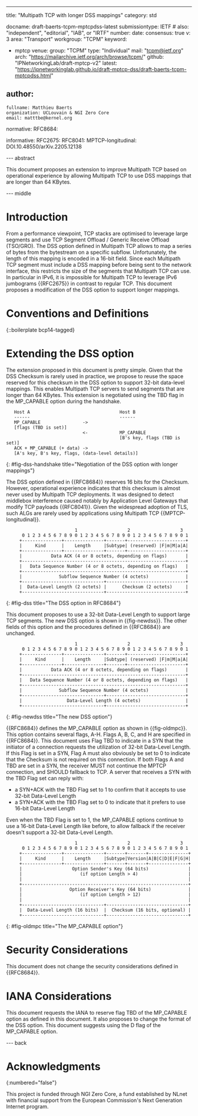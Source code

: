 ---
title: "Multipath TCP with longer DSS mappings"
category: std

docname: draft-baerts-tcpm-mptcpdss-latest
submissiontype: IETF  # also: "independent", "editorial", "IAB", or "IRTF"
number:
date:
consensus: true
v: 3
area: "Transport"
workgroup: "TCPM"
keyword:
 - mptcp
venue:
  group: "TCPM"
  type: "Individual"
  mail: "tcpm@ietf.org"
  arch: "https://mailarchive.ietf.org/arch/browse/tcpm/"
  github: "IPNetworkingLab/draft-mptcp-v2"
  latest: "https://ipnetworkinglab.github.io/draft-mptcp-dss/draft-baerts-tcpm-mptcpdss.html"

author:
 -
    fullname: Matthieu Baerts
    organization: UCLouvain & NGI Zero Core
    email: matttbe@kernel.org


normative:
  RFC8684:

informative:
 RFC2675:
 RFC8041:
 MPTCP-longitudinal: DOI.10.48550/arXiv.2205.12138


--- abstract

This document proposes an extension to improve Multipath TCP based on
operational experience by allowing Multipath TCP to use DSS mappings that are
longer than 64 KBytes.


--- middle

# Introduction

From a performance viewpoint, TCP stacks are optimised to leverage large
segments and use TCP Segment Offload / Generic Receive Offload (TSO/GRO). The
DSS option defined in Multipath TCP allows to map a series of bytes from the
bytestream on a specific subflow. Unfortunately, the length of this mapping is
encoded in a 16-bit field. Since each Multipath TCP segment must include a DSS
mapping before being sent to the network interface, this restricts the size of
the segments that Multipath TCP can use. In particular in IPv6, it is impossible
for Multipath TCP to leverage IPv6 jumbograms {{RFC2675}} in contrast to regular
TCP. This document proposes a modification of the DSS option to support longer
mappings.


# Conventions and Definitions

{::boilerplate bcp14-tagged}


# Extending the DSS option

The extension proposed in this document is pretty simple. Given that the DSS
Checksum is rarely used in practice, we propose to reuse the space reserved for
this checksum in the DSS option to support 32-bit data-level mappings. This
enables Multipath TCP servers to send segments that are longer than 64 KBytes.
This extension is negotiated using the TBD flag in the MP_CAPABLE option during
the handshake.


~~~~~~~~~~~~~~~~~~~~~~~~~~~
   Host A                                  Host B
   ------                                  ------
   MP_CAPABLE                ->
   [flags (TBD is set)]
                             <-            MP_CAPABLE
                                           [B's key, flags (TBD is set)]
   ACK + MP_CAPABLE (+ data) ->
   [A's key, B's key, flags, (data-level details)]
~~~~~~~~~~~~~~~~~~~~~~~~~~~
{: #fig-dss-handshake title="Negotiation of the DSS option with longer mappings"}


The DSS option defined in {{RFC8684}} reserves 16 bits for the Checksum.
However, operational experience indicates that this checksum is almost never
used by Multipath TCP deployments. It was designed to detect middlebox
interference caused notably by Application Level Gateways that modify TCP
payloads {{RFC8041}}. Given the widespread adoption of TLS, such ALGs are rarely
used by applications using Multipath TCP {{MPTCP-longitudinal}}.


~~~~~~~~~~~~~~~~~~~~~~~~~~~
                          1                   2                   3
      0 1 2 3 4 5 6 7 8 9 0 1 2 3 4 5 6 7 8 9 0 1 2 3 4 5 6 7 8 9 0 1
     +---------------+---------------+-------+----------------------+
     |     Kind      |    Length     |Subtype| (reserved) |F|m|M|a|A|
     +---------------+---------------+-------+----------------------+
     |           Data ACK (4 or 8 octets, depending on flags)       |
     +--------------------------------------------------------------+
     |   Data Sequence Number (4 or 8 octets, depending on flags)   |
     +--------------------------------------------------------------+
     |              Subflow Sequence Number (4 octets)              |
     +-------------------------------+------------------------------+
     |  Data-Level Length (2 octets) |      Checksum (2 octets)     |
     +-------------------------------+------------------------------+
~~~~~~~~~~~~~~~~~~~~~~~~~~~
{: #fig-dss title="The DSS option in RFC8684"}


This document proposes to use a 32-bit Data-Level Length to support large TCP
segments. The new DSS option is shown in {{fig-newdss}}. The other fields of
this option and the procedures defined in {{RFC8684}} are unchanged.


~~~~~~~~~~~~~~~~~~~~~~~~~~~
                          1                   2                   3
      0 1 2 3 4 5 6 7 8 9 0 1 2 3 4 5 6 7 8 9 0 1 2 3 4 5 6 7 8 9 0 1
     +---------------+---------------+-------+----------------------+
     |     Kind      |    Length     |Subtype| (reserved) |F|m|M|a|A|
     +---------------+---------------+-------+----------------------+
     |           Data ACK (4 or 8 octets, depending on flags)       |
     +--------------------------------------------------------------+
     |   Data Sequence Number (4 or 8 octets, depending on flags)   |
     +--------------------------------------------------------------+
     |              Subflow Sequence Number (4 octets)              |
     +-------------------------------+------------------------------+
     |                 Data-Level Length (4 octets)                 |
     +-------------------------------+------------------------------+
~~~~~~~~~~~~~~~~~~~~~~~~~~~
{: #fig-newdss title="The new DSS option"}


{{RFC8684}} defines the MP_CAPABLE option as shown in {{fig-oldmpc}}. This
option contains several flags, A-H. Flags A, B, C, and H are specified in
{{RFC8684}}. This document uses Flag TBD to indicate in a SYN that the initiator
of a connection requests the utilization of 32-bit Data-Level Length. If this
Flag is set in a SYN, Flag A must also obviously be set to 0 to indicate that
the Checksum is not required on this connection. If both Flags A and TBD are set
in a SYN, the receiver MUST not continue the MPTCP connection, and SHOULD
fallback to TCP. A server that receives a SYN with the TBD Flag set can reply
with:

- a SYN+ACK with the TBD Flag set to 1 to confirm that it accepts to use 32-bit
Data-Level Length
- a SYN+ACK with the TBD Flag set to 0 to indicate that it prefers to use 16-bit
Data-Level Length

Even when the TBD Flag is set to 1, the MP_CAPABLE options continue to use a
16-bit Data-Level Length like before, to allow fallback if the receiver doesn't
support a 32-bit Data-Level Length.


~~~~~~~~~~~~~~~~~~~~~~~~~~~
                          1                   2                   3
      0 1 2 3 4 5 6 7 8 9 0 1 2 3 4 5 6 7 8 9 0 1 2 3 4 5 6 7 8 9 0 1
     +---------------+---------------+-------+-------+---------------+
     |     Kind      |    Length     |Subtype|Version|A|B|C|D|E|F|G|H|
     +---------------+---------------+-------+-------+---------------+
     |                   Option Sender's Key (64 bits)               |
     |                      (if option Length > 4)                   |
     |                                                               |
     +---------------------------------------------------------------+
     |                  Option Receiver's Key (64 bits)              |
     |                      (if option Length > 12)                  |
     |                                                               |
     +-------------------------------+-------------------------------+
     |  Data-Level Length (16 bits)  |  Checksum (16 bits, optional) |
     +-------------------------------+-------------------------------+
~~~~~~~~~~~~~~~~~~~~~~~~~~~
{: #fig-oldmpc title="The MP_CAPABLE option"}


# Security Considerations

This document does not change the security considerations defined in
{{RFC8684}}.


# IANA Considerations

This document requests the IANA to reserve flag TBD of the MP_CAPABLE option as
defined in this document. It also proposes to change the format of the DSS
option. This document suggests using the D flag of the MP_CAPABLE option.


--- back

# Acknowledgments
{:numbered="false"}

This project is funded through NGI Zero Core, a fund established by NLnet with
financial support from the European Commission's Next Generation Internet
program.
